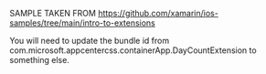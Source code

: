 SAMPLE TAKEN FROM https://github.com/xamarin/ios-samples/tree/main/intro-to-extensions

You will need to update the bundle id from com.microsoft.appcentercss.containerApp.DayCountExtension to something else. 
